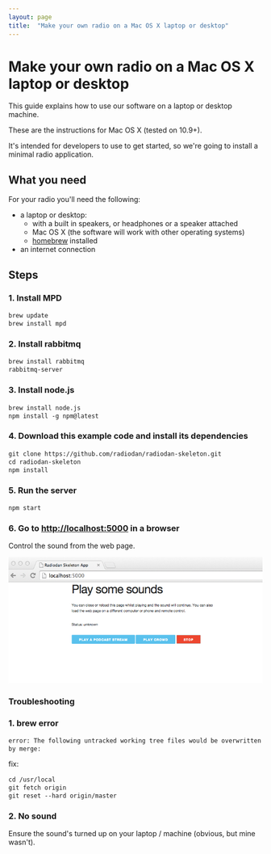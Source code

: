 ```yaml
---
layout: page
title:  "Make your own radio on a Mac OS X laptop or desktop"
---
```


Make your own radio on a Mac OS X laptop or desktop
===

This guide explains how to use our software on a laptop or desktop machine.

These are the instructions for Mac OS X (tested on 10.9+).

It's intended for developers to use to get started, so we're going to 
install a minimal radio application.

What you need
---

For your radio you'll need the following:

- a laptop or desktop:
    - with a built in speakers, or headphones or a speaker attached
    - Mac OS X (the software will work with other operating systems)
    - [homebrew](http://brew.sh) installed
- an internet connection

Steps
---

### 1. Install MPD

    brew update
    brew install mpd

### 2. Install rabbitmq

    brew install rabbitmq
    rabbitmq-server

### 3. Install node.js

    brew install node.js
    npm install -g npm@latest

### 4. Download this example code and install its dependencies

    git clone https://github.com/radiodan/radiodan-skeleton.git
    cd radiodan-skeleton
    npm install

### 5. Run the server

    npm start

### 6. Go to [http://localhost:5000](http://localhost:5000) in a browser

Control the sound from the web page.

<img src="/assets/skeleton_app_screenshot.png" alt="Screenshot of the skeleton app in a browser"/>


### Troubleshooting

### 1. brew error

    error: The following untracked working tree files would be overwritten by merge:

fix:

    cd /usr/local
    git fetch origin
    git reset --hard origin/master


### 2. No sound

Ensure the sound's turned up on your laptop / machine (obvious, but mine wasn't).

